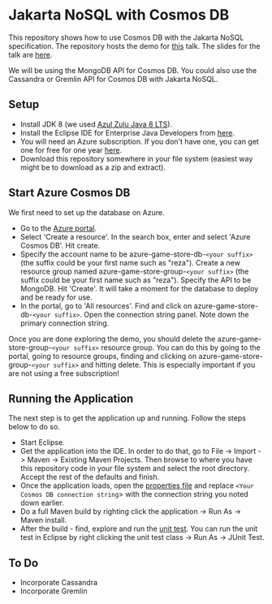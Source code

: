 # Jakarta NoSQL with Cosmos DB

This repository shows how to use Cosmos DB with the Jakarta NoSQL specification. The repository hosts the demo for [this](abstract.md) talk. The slides for the talk are [here](https://speakerdeck.com/reza_rahman/jakarta-nosql-powered-by-cosmos-db-on-the-cloud).

We will be using the MongoDB API for Cosmos DB. You could also use the Cassandra or Gremlin API for Cosmos DB with Jakarta NoSQL.

## Setup
* Install JDK 8 (we used [Azul Zulu Java 8 LTS](https://www.azul.com/downloads/zulu-community/)).
* Install the Eclipse IDE for Enterprise Java Developers from [here](https://www.eclipse.org/downloads/packages/). 
* You will need an Azure subscription. If you don't have one, you can get one for free for one year [here](https://azure.microsoft.com/en-us/free).
* Download this repository somewhere in your file system (easiest way might be to download as a zip and extract).

## Start Azure Cosmos DB
We first need to set up the database on Azure.
* Go to the [Azure portal](http://portal.azure.com).
* Select 'Create a resource'. In the search box, enter and select 'Azure Cosmos DB'. Hit create.
* Specify the account name to be azure-game-store-db-`<your suffix>` (the suffix could be your first name such as "reza"). Create a new resource group named azure-game-store-group-`<your suffix>` (the suffix could be your first name such as "reza"). Specify the API to be MongoDB. Hit 'Create'. It will take a moment for the database to deploy and be ready for use.
* In the portal, go to 'All resources'. Find and click on azure-game-store-db-`<your suffix>`. Open the connection string panel. Note down the primary connection string.

Once you are done exploring the demo, you should delete the azure-game-store-group-`<your suffix>` resource group. You can do this by going to the portal, going to resource groups, finding and clicking on azure-game-store-group-`<your suffix>` and hitting delete. This is especially important if you are not using a free subscription!

## Running the Application
The next step is to get the application up and running. Follow the steps below to do so.
* Start Eclipse.
* Get the application into the IDE. In order to do that, go to File -> Import -> Maven -> Existing Maven Projects. Then browse to where you have this repository code in your file system and select the root directory. Accept the rest of the defaults and finish.
* Once the application loads, open the [properties file](src/main/resources/META-INF/microprofile-config.properties) and replace `<Your Cosmos DB connection string`> with the connection string you noted down earlier.
* Do a full Maven build by righting click the application -> Run As -> Maven install.
* After the build - find, explore and run the [unit test](src/test/java/org/jnosql/demo/cosmosdb/AzureGameStoreTest.java). You can run the unit test in Eclipse by right clicking the unit test class -> Run As -> JUnit Test.

## To Do
* Incorporate Cassandra
* Incorporate Gremlin
